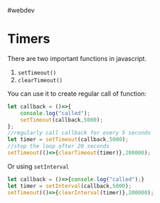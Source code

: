 #webdev 

# Timers
There are two important functions in javascript.
1. `setTimeout()`
2. `clearTimeout()`

You can use it to create regular call of function:
```js
let callback = ()=>{
	console.log("called");
	setTimeout(callback,5000);
};
//regularly call callback for every 5 seconds
let timer = setTimeout(callback,5000);
//stop the loop after 20 seconds
setTimeout(()=>{clearTimeout(timer)},200000);
```

Or using `setInterval`
```js
let callback = ()=>{console.log("called");}
let timer = setInterval(callback,5000); 
setTimeout(()=>{clearInterval(timer)},200000);
```

